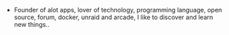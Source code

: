 - Founder of alot apps, lover of technology, programming language, open source, forum, docker, unraid and arcade, I like to discover and learn new things..
  <br>
































































































































































































































































































































































































































